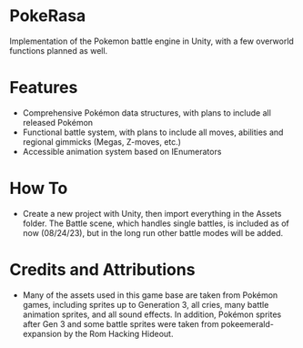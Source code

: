 # PokeRasa
Implementation of the Pokemon battle engine in Unity, with a few overworld functions planned as well.


# Features
- Comprehensive Pokémon data structures, with plans to include all released Pokémon
- Functional battle system, with plans to include all moves, abilities and regional gimmicks (Megas, Z-moves, etc.)
- Accessible animation system based on IEnumerators

# How To
- Create a new project with Unity, then import everything in the Assets folder. The Battle scene, which handles single battles, is included as of now (08/24/23), but in the long run other battle modes will be added.

# Credits and Attributions
- Many of the assets used in this game base are taken from Pokémon games, including sprites up to Generation 3, all cries, many battle animation sprites, and all sound effects. In addition, Pokémon sprites after Gen 3 and some battle sprites were taken from pokeemerald-expansion by the Rom Hacking Hideout.